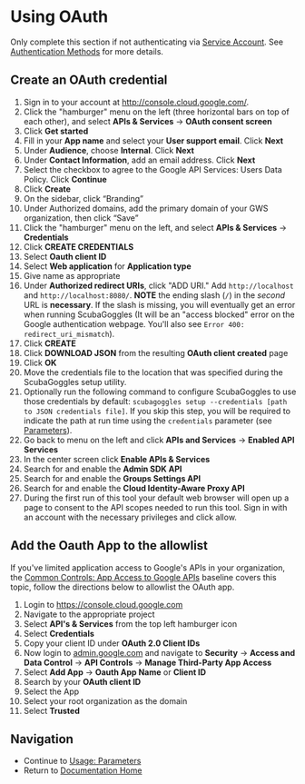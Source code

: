 # Using OAuth

Only complete this section if not authenticating via [Service Account](ServiceAccount.md). See [Authentication Methods](AuthenticationMethods.md) for more details.

## Create an OAuth credential

1. Sign in to your account at http://console.cloud.google.com/.
2. Click the "hamburger" menu on the left (three horizontal
   bars on top of each other), and select **APIs & Services** -> **OAuth consent screen**
3. Click **Get started**
4. Fill in your **App name** and select your **User support email**. Click **Next**
5. Under **Audience**, choose **Internal**. Click **Next**
6. Under **Contact Information**, add an email address. Click **Next**
7. Select the checkbox to agree to the Google API Services: Users Data Policy. Click **Continue**
8. Click **Create**
9. On the sidebar, click “Branding”
10. Under Authorized domains, add the primary domain of your GWS organization, then click “Save”
11. Click the "hamburger" menu on the left, and select **APIs & Services** -> **Credentials**
12. Click **CREATE CREDENTIALS**
13. Select **Oauth client ID**
14. Select **Web application** for **Application type**
15. Give name as appropriate
16. Under **Authorized redirect URIs**, click "ADD URI." Add `http://localhost`
    and `http://localhost:8080/`. **NOTE** the ending slash (`/`) in the *second*
    URL is **necessary**.  If the slash is missing, you will eventually get an
    error when running ScubaGoggles (It will be an "access blocked" error on the
    Google authentication webpage.  You'll also see `Error 400: redirect_uri_mismatch`).
17. Click **CREATE**
18. Click **DOWNLOAD JSON** from the resulting **OAuth client created** page
19. Click **OK**
20. Move the credentials file to the location that was specified during the ScubaGoggles setup utility.
21. Optionally run the following command to configure ScubaGoggles to use those credentials by default: `scubagoggles setup --credentials [path to JSON credentials file]`. If you skip this step, you will be required to indicate the path at run time using the `credentials` parameter (see [Parameters](/docs/usage/Parameters.md)).
22. Go back to menu on the left and click **APIs and Services** -> **Enabled API Services**
23. In the center screen click **Enable APIs & Services**
24. Search for and enable the **Admin SDK API**
25. Search for and enable the **Groups Settings API**
26. Search for and enable the **Cloud Identity-Aware Proxy API**
27. During the first run of this tool your default web browser will open up a page to consent to the API scopes needed to run this tool. Sign in
    with an account with the necessary privileges and click allow.

## Add the Oauth App to the allowlist

If you've limited application access to Google's APIs in your organization, the [Common Controls: App Access to Google APIs](../../scubagoggles/baselines/commoncontrols.md#10-app-access-to-google-apis) baseline covers this topic, follow the directions below to allowlist the OAuth app.

1. Login to https://console.cloud.google.com
2. Navigate to the appropriate project
3. Select **API's & Services** from the top left hamburger icon
4. Select **Credentials**
5. Copy your client ID under **OAuth 2.0 Client IDs**
6. Now login to [admin.google.com](https://admin.google.com/) and navigate to **Security** -> **Access and Data Control** -> **API Controls** -> **Manage Third-Party App Access**
7. Select **Add App** -> **Oauth App Name** or **Client ID**
8. Search by your **OAuth client ID**
9. Select the App
10. Select your root organization as the domain
11. Select **Trusted**

## Navigation

- Continue to [Usage: Parameters](../usage/Parameters.md)
- Return to [Documentation Home](/README.md)
